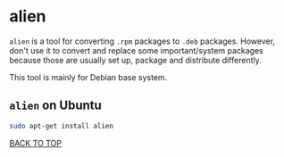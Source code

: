 alien
=====
`alien` is a tool for converting `.rpm` packages to `.deb` packages.  However, don't use it to convert and replace some important/system packages because those are usually set up, package and distribute differently.

This tool is mainly for Debian base system.

## `alien` on Ubuntu
```sh
sudo apt-get install alien
```
[BACK TO TOP](https://github.com/ctrl-alt-del/devenv/tree/master/util)
